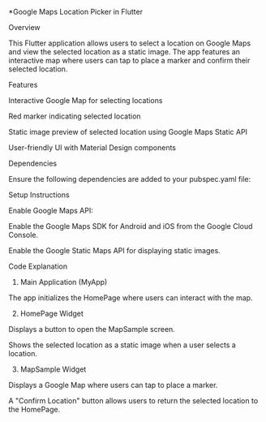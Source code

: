  *Google Maps Location Picker in Flutter

Overview

This Flutter application allows users to select a location on Google Maps and view the selected location as a static image. The app features an interactive map where users can tap to place a marker and confirm their selected location.

Features

Interactive Google Map for selecting locations

Red marker indicating selected location

Static image preview of selected location using Google Maps Static API

User-friendly UI with Material Design components

Dependencies

Ensure the following dependencies are added to your pubspec.yaml file:


Setup Instructions

Enable Google Maps API:

Enable the Google Maps SDK for Android and iOS from the Google Cloud Console.

Enable the Google Static Maps API for displaying static images.



Code Explanation

1. Main Application (MyApp)

The app initializes the HomePage where users can interact with the map.

2. HomePage Widget

Displays a button to open the MapSample screen.

Shows the selected location as a static image when a user selects a location.

3. MapSample Widget

Displays a Google Map where users can tap to place a marker.

A "Confirm Location" button allows users to return the selected location to the HomePage.

